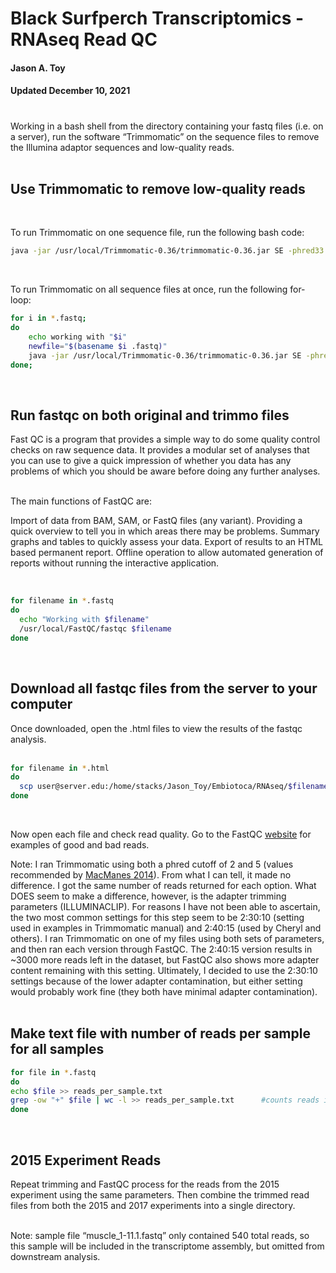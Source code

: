 # Black Surfperch Transcriptomics - RNAseq Read QC
#### Jason A. Toy
#### Updated December 10, 2021
#
###

Working in a bash shell from the directory containing your fastq files
(i.e. on a server), run the software “Trimmomatic” on the sequence files
to remove the Illumina adaptor sequences and low-quality reads.  
 

## Use Trimmomatic to remove low-quality reads  
 

To run Trimmomatic on one sequence file, run the following bash code:

``` bash
java -jar /usr/local/Trimmomatic-0.36/trimmomatic-0.36.jar SE -phred33 GBJT001A_S1_L005_R1_001.fastq GBJT001A_S1_L005_R1_001_trimmo.fastq ILLUMINACLIP:/usr/local/Trimmomatic-0.36/adapters/TruSeq3-SE.fa:2:30:10 LEADING:2 TRAILING:2 SLIDINGWINDOW:4:2 MINLEN:25
```

 

To run Trimmomatic on all sequence files at once, run the following
for-loop:

``` bash
for i in *.fastq;
do
    echo working with "$i"
    newfile="$(basename $i .fastq)"
    java -jar /usr/local/Trimmomatic-0.36/trimmomatic-0.36.jar SE -phred33 ${newfile}.fastq ${newfile}_trimmo.fastq ILLUMINACLIP:/usr/local/Trimmomatic-0.36/adapters/TruSeq3-SE.fa:2:30:10 LEADING:2 TRAILING:2 SLIDINGWINDOW:4:2 MINLEN:25
done;
```

 

## Run fastqc on both original and trimmo files  
Fast QC is a program that provides a simple way to do some quality
control checks on raw sequence data. It provides a modular set of
analyses that you can use to give a quick impression of whether you data
has any problems of which you should be aware before doing any further
analyses.  
 

The main functions of FastQC are:

Import of data from BAM, SAM, or FastQ files (any variant). Providing a
quick overview to tell you in which areas there may be problems. Summary
graphs and tables to quickly assess your data. Export of results to an
HTML based permanent report. Offline operation to allow automated
generation of reports without running the interactive application.

   

``` bash
for filename in *.fastq
do
  echo "Working with $filename"
  /usr/local/FastQC/fastqc $filename
done
```

 

## Download all fastqc files from the server to your computer  
Once downloaded, open the .html files to view the results of the fastqc
analysis.  
 

``` bash
for filename in *.html
do
  scp user@server.edu:/home/stacks/Jason_Toy/Embiotoca/RNAseq/$filename .
done
```

 

Now open each file and check read quality. Go to the FastQC
[website](https://www.bioinformatics.babraham.ac.uk/projects/fastqc/)
for examples of good and bad reads.

Note: I ran Trimmomatic using both a phred cutoff of 2 and 5 (values
recommended by [MacManes
2014](https://www.frontiersin.org/articles/10.3389/fgene.2014.00013/full)).
From what I can tell, it made no difference. I got the same number of
reads returned for each option. What DOES seem to make a difference,
however, is the adapter trimming parameters (ILLUMINACLIP). For reasons
I have not been able to ascertain, the two most common settings for this
step seem to be 2:30:10 (setting used in examples in Trimmomatic manual)
and 2:40:15 (used by Cheryl and others). I ran Trimmomatic on one of my
files using both sets of parameters, and then ran each version through
FastQC. The 2:40:15 version results in \~3000 more reads left in the
dataset, but FastQC also shows more adapter content remaining with this
setting. Ultimately, I decided to use the 2:30:10 settings because of
the lower adapter contamination, but either setting would probably work
fine (they both have minimal adapter contamination).  
 

## Make text file with number of reads per sample for all samples

``` bash
for file in *.fastq
do
echo $file >> reads_per_sample.txt
grep -ow "+" $file | wc -l >> reads_per_sample.txt      #counts reads in each file
done
```

 

## 2015 Experiment Reads

Repeat trimming and FastQC process for the reads from the 2015
experiment using the same parameters. Then combine the trimmed read
files from both the 2015 and 2017 experiments into a single directory.  
 

Note: sample file “muscle_1-11.1.fastq” only contained 540 total reads,
so this sample will be included in the transcriptome assembly, but
omitted from downstream analysis.

